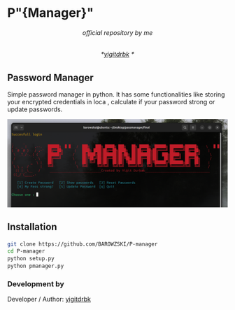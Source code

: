 # P"{Manager}"

###### <p align="center"> *official repository by me*</center> </p>
###### <p align="center"> *[yigitdrbk](https://www.instagram.com/yigitdrbk/) *</center> </p>

## Password Manager
 
Simple password manager in python. It has some functionalities like storing your encrypted credentials in loca , calculate if your password strong or update passwords. 

![Pmanager Image](/pmanager.png "pmanager")

## Installation

```bash
git clone https://github.com/BAROWZSKI/P-manager
cd P-manager
python setup.py
python pmanager.py
```

 ### Development by

Developer / Author: [yigitdrbk](https://www.instagram.com/yigitdrbk/)
